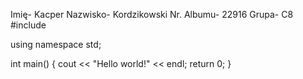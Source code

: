 Imię- Kacper
Nazwisko- Kordzikowski
Nr. Albumu- 22916
Grupa- C8
#include <iostream>

using namespace std;

int main()
{
    cout << "Hello world!" << endl;
    return 0;
}
